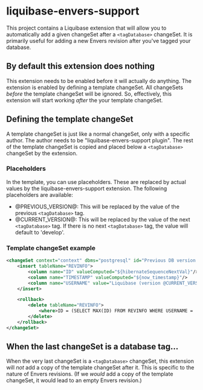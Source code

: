 # liquibase-envers-support

This project contains a Liquibase extension that will allow you to automatically add a given changeSet after a `<tagDatabase>` changeSet. It is primarily useful for adding a new Envers revision after you've tagged your database.

## By default this extension does nothing

This extension needs to be enabled before it will actually do anything. The extension is enabled by defining a template changeSet. All changeSets *before* the template changeSet  will be ignored. So, effectively, this extension will start working *after* the your template changeSet.

## Defining the template changeSet

A template changeSet is just like a normal changeSet, only with a specific author. The author needs to be "liquibase-envers-support plugin". The rest of the template changeSet is copied and placed below a `<tagDatabase>` changeSet by the extension.

### Placeholders
In the template, you can use placeholders. These are replaced by actual values by the liquibase-envers-support extension. The following placeholders are available:

 - @PREVIOUS_VERSION@: This will be replaced by the value of the previous `<tagDatabase>` tag.
 - @CURRENT_VERSION@: This will be replaced by the value of the next `<tagDatabase>` tag. If there is no next `<tagDatabase>` tag, the value will default to 'develop'.

### Template changeSet example
```xml
<changeSet context="context" dbms="postgresql" id="Previous DB version was @PREVIOUS_VERSION@; next DB version is @CURRENT_VERSION@" author="liquibase-envers-support plugin">
    <insert tableName="REVINFO">
        <column name="ID" valueComputed="${hibernateSequenceNextVal}"/>
        <column name="TIMESTAMP" valueComputed="${now_timestamp}"/>
        <column name="USERNAME" value="Liquibase (version @CURRENT_VERSION@)"/>
    </insert>

    <rollback>
        <delete tableName="REVINFO">
            <where>ID = (SELECT MAX(ID) FROM REVINFO WHERE USERNAME = 'Liquibase (version @CURRENT_VERSION@)')</where>
        </delete>
    </rollback>
</changeSet>
```

## When the last changeSet is a database tag...
When the very last changeSet is a `<tagDatabase>` changeSet, this extension will *not* add a copy of the template changeSet after it. This is specific to the nature of Envers revisions. (If we *would* add a copy of the template changeSet, it would lead to an empty Envers revision.)